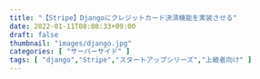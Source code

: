 ```yaml
---
title: "【Stripe】Djangoにクレジットカード決済機能を実装させる"
date: 2022-01-11T08:08:33+09:00
draft: false
thumbnail: "images/django.jpg"
categories: [ "サーバーサイド" ]
tags: [ "django","Stripe","スタートアップシリーズ","上級者向け" ]
---
```





